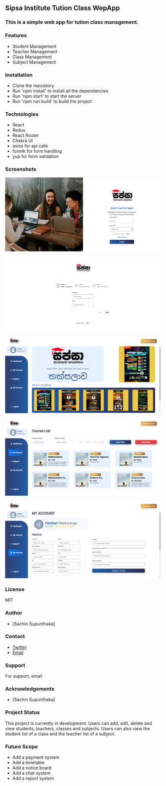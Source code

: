 ## Sipsa Institute Tution Class WepApp 

### This is a simple web app for tution class management.


### Features

- Student Management
- Teacher Management
- Class Management
- Subject Management


### Installation

- Clone the repository
- Run 'npm install' to install all the dependencies
- Run 'npm start' to start the server
- Run 'npm run build' to build the project

### Technologies

- React
- Redux
- React Router
- Chakra UI
- axios for api calls
- formik for form handling
- yup for form validation

### Screenshots

![Screenshot (1)](https://github.com/sachin96Boy/tution-class-frontend/blob/main/src/assets/images/preview/Login-page.png)

![Screenshot (2)](https://github.com/sachin96Boy/tution-class-frontend/blob/main/src/assets/images/preview/Signup-page.png)

![Screenshot (3)](https://github.com/sachin96Boy/tution-class-frontend/blob/main/src/assets/images/preview/dashboard-page.png)

![Screenshot (4)](https://github.com/sachin96Boy/tution-class-frontend/blob/main/src/assets/images/preview/my-coursepage.png)

![Screenshot (5)](https://github.com/sachin96Boy/tution-class-frontend/blob/main/src/assets/images/preview/my-profilepage.png)


### License

MIT

### Author

- [Sachin Supunthaka]

### Contact

- [Twitter](https://twitter.com/SACHINSUPUNTHAK)
- [Email](mailTo:sachinsupunthaka96@gmail.com)

### Support

For support, email

### Acknowledgements

- [Sachin Supunthaka]

### Project Status

This project is currently in development. Users can add, edit, delete and view students, teachers, classes and subjects. Users can also view the student list of a class and the teacher list of a subject.

### Future Scope

- Add a payment system
- Add a timetable
- Add a notice board
- Add a chat system
- Add a report system


